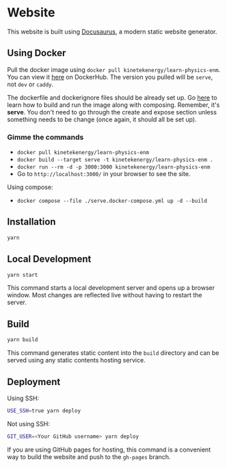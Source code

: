 # Website

This website is built using [Docusaurus](https://docusaurus.io/), a modern static website generator.

## Using Docker

Pull the docker image using `docker pull kinetekenergy/learn-physics-enm`. You can view it [here](https://hub.docker.com/repository/docker/kinetekenergy/learn-physics-enm/general) on DockerHub. The version you pulled will be `serve`, not `dev` or `caddy`.

The dockerfile and dockerignore files should be already set up. Go [here](https://docusaurus.community/knowledge/deployment/docker/?target=dev#building-the-docker-image) to learn how to build and run the image along with composing. Remember, it's **serve**. You don't need to go through the create and expose section unless something needs to be change (once again, it should all be set up).


### Gimme the commands

- `docker pull kinetekenergy/learn-physics-enm`
- `docker build --target serve -t kinetekenergy/learn-physics-enm .`
- `docker run --rm -d -p 3000:3000 kinetekenergy/learn-physics-enm`
- Go to `http://localhost:3000/` in your browser to see the site.

Using compose:

- `docker compose --file ./serve.docker-compose.yml up -d --build`

## Installation

```bash
yarn
```

## Local Development

```bash
yarn start
```

This command starts a local development server and opens up a browser window. Most changes are reflected live without having to restart the server.

## Build

```bash
yarn build
```

This command generates static content into the `build` directory and can be served using any static contents hosting service.

## Deployment

Using SSH:

```bash
USE_SSH=true yarn deploy
```

Not using SSH:

```bash
GIT_USER=<Your GitHub username> yarn deploy
```

If you are using GitHub pages for hosting, this command is a convenient way to build the website and push to the `gh-pages` branch.
